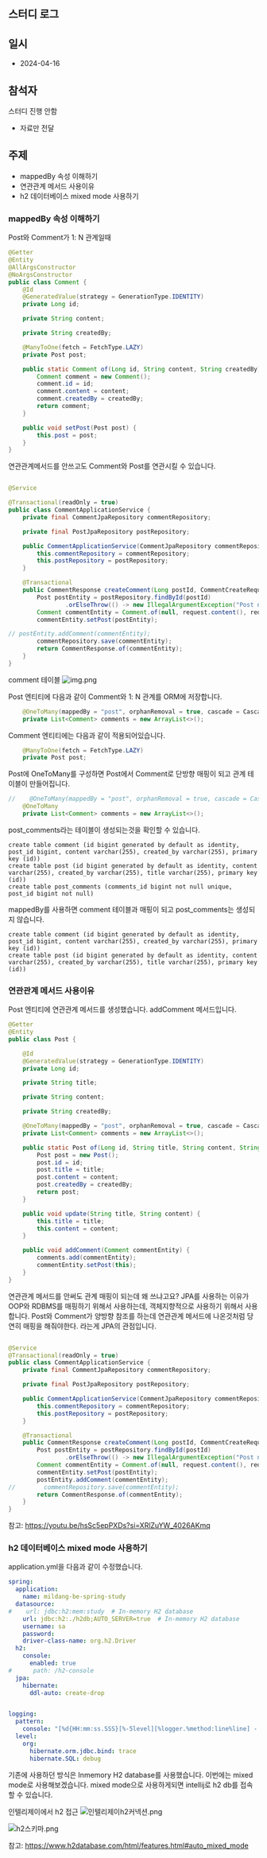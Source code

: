 ## 스터디 로그

## 일시

- 2024-04-16

## 참석자
스터디 진행 안함
- 자료만 전달 

## 주제
- mappedBy 속성 이해하기
- 연관관계 메서드 사용이유
- h2 데이터베이스 mixed mode 사용하기

### mappedBy 속성 이해하기 
Post와 Comment가 1: N 관계일때
```java
@Getter
@Entity
@AllArgsConstructor
@NoArgsConstructor
public class Comment {
    @Id
    @GeneratedValue(strategy = GenerationType.IDENTITY)
    private Long id;

    private String content;

    private String createdBy;

    @ManyToOne(fetch = FetchType.LAZY)
    private Post post;

    public static Comment of(Long id, String content, String createdBy) {
        Comment comment = new Comment();
        comment.id = id;
        comment.content = content;
        comment.createdBy = createdBy;
        return comment;
    }

    public void setPost(Post post) {
        this.post = post;
    }
}
```

연관관계메서드를 안쓰고도 Comment와 Post를 연관시킬 수 있습니다.

```java

@Service

@Transactional(readOnly = true)
public class CommentApplicationService {
    private final CommentJpaRepository commentRepository;

    private final PostJpaRepository postRepository;

    public CommentApplicationService(CommentJpaRepository commentRepository, PostJpaRepository postRepository) {
        this.commentRepository = commentRepository;
        this.postRepository = postRepository;
    }

    @Transactional
    public CommentResponse createComment(Long postId, CommentCreateRequest request) {
        Post postEntity = postRepository.findById(postId)
                .orElseThrow(() -> new IllegalArgumentException("Post not found"));
        Comment commentEntity = Comment.of(null, request.content(), request.createdBy());
        commentEntity.setPost(postEntity);

// postEntity.addComment(commentEntity);
        commentRepository.save(commentEntity);
        return CommentResponse.of(commentEntity);
    }
}
```
comment 테이블
![img.png](comment_table.png)

Post 엔티티에 다음과 같이 Comment와 1: N 관계를 ORM에 저장합니다.
```java
    @OneToMany(mappedBy = "post", orphanRemoval = true, cascade = CascadeType.ALL)
    private List<Comment> comments = new ArrayList<>();
```

Comment 엔티티에는 다음과 같이 적용되어있습니다.
```java
    @ManyToOne(fetch = FetchType.LAZY)
    private Post post;
```

Post에 OneToMany를 구성하면 Post에서 Comment로 단방향 매핑이 되고 관계 테이블이 만들어집니다.
```java
//    @OneToMany(mappedBy = "post", orphanRemoval = true, cascade = CascadeType.ALL)
    @OneToMany
    private List<Comment> comments = new ArrayList<>();
```

post_comments라는 테이블이 생성되는것을 확인할 수 있습니다.
```shell
create table comment (id bigint generated by default as identity, post_id bigint, content varchar(255), created_by varchar(255), primary key (id))
create table post (id bigint generated by default as identity, content varchar(255), created_by varchar(255), title varchar(255), primary key (id))
create table post_comments (comments_id bigint not null unique, post_id bigint not null)
```

mappedBy를 사용하면 comment 테이블과 매핑이 되고 post_comments는 생성되지 않습니다.
```shell
create table comment (id bigint generated by default as identity, post_id bigint, content varchar(255), created_by varchar(255), primary key (id))
create table post (id bigint generated by default as identity, content varchar(255), created_by varchar(255), title varchar(255), primary key (id))
```

### 연관관계 메서드 사용이유

Post 엔티티에 연관관계 메서드를 생성했습니다. addComment 메서드입니다.
```java
@Getter
@Entity
public class Post {

    @Id
    @GeneratedValue(strategy = GenerationType.IDENTITY)
    private Long id;

    private String title;

    private String content;

    private String createdBy;

    @OneToMany(mappedBy = "post", orphanRemoval = true, cascade = CascadeType.ALL)
    private List<Comment> comments = new ArrayList<>();

    public static Post of(Long id, String title, String content, String createdBy) {
        Post post = new Post();
        post.id = id;
        post.title = title;
        post.content = content;
        post.createdBy = createdBy;
        return post;
    }

    public void update(String title, String content) {
        this.title = title;
        this.content = content;
    }

    public void addComment(Comment commentEntity) {
        comments.add(commentEntity);
        commentEntity.setPost(this);
    }
}
```

연관관계 메서드를 안써도 관계 매핑이 되는데 왜 쓰냐고요?
JPA를 사용하는 이유가 OOP와 RDBMS를 매핑하기 위해서 사용하는데, 객체지향적으로 사용하기 위해서 사용합니다.
Post와 Comment가 양방향 참조를 하는데 연관관계 메서드에 나온것처럼 당연히 매핑을 해줘야한다. 라는게 JPA의 관점입니다.
```java

@Service
@Transactional(readOnly = true)
public class CommentApplicationService {
    private final CommentJpaRepository commentRepository;

    private final PostJpaRepository postRepository;

    public CommentApplicationService(CommentJpaRepository commentRepository, PostJpaRepository postRepository) {
        this.commentRepository = commentRepository;
        this.postRepository = postRepository;
    }

    @Transactional
    public CommentResponse createComment(Long postId, CommentCreateRequest request) {
        Post postEntity = postRepository.findById(postId)
                .orElseThrow(() -> new IllegalArgumentException("Post not found"));
        Comment commentEntity = Comment.of(null, request.content(), request.createdBy());
        commentEntity.setPost(postEntity);
        postEntity.addComment(commentEntity);
//        commentRepository.save(commentEntity);
        return CommentResponse.of(commentEntity);
    }
}
```

참고: https://youtu.be/hsSc5epPXDs?si=XRlZuYW_4026AKmq

### h2 데이터베이스 mixed mode 사용하기

application.yml을 다음과 같이 수정했습니다.
```yml
spring:
  application:
    name: mildang-be-spring-study
  datasource:
#    url: jdbc:h2:mem:study  # In-memory H2 database
    url: jdbc:h2:./h2db;AUTO_SERVER=true  # In-memory H2 database
    username: sa
    password:
    driver-class-name: org.h2.Driver
  h2:
    console:
      enabled: true
#      path: /h2-console
  jpa:
    hibernate:
      ddl-auto: create-drop


logging:
  pattern:
    console: "[%d{HH:mm:ss.SSS}[%-5level][%logger.%method:line%line] - %msg%n"
  level:
    org:
      hibernate.orm.jdbc.bind: trace
      hibernate.SQL: debug

```

기존에 사용하던 방식은 Inmemory H2 database를 사용했습니다. 이번에는 mixed mode로 사용해보겠습니다.
mixed mode으로 사용하게되면 intellij로 h2 db를 접속할 수 있습니다. 

인텔리제이에서 h2 접근 
![인텔리제이h2커넥션.png](h2-connection.png)

![h2스키마.png](h2-connection2.png)


참고: https://www.h2database.com/html/features.html#auto_mixed_mode
